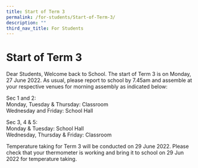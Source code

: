 ```yaml
---
title: Start of Term 3
permalink: /for-students/Start-of-Term-3/
description: ""
third_nav_title: For Students
---
```


Start of Term 3
===============

Dear Students, Welcome back to School. The start of Term 3 is on Monday, 27 June 2022. As usual, please report to school by 7.45am and assemble at your respective venues for morning assembly as indicated below:

  

Sec 1 and 2: <br>Monday, Tuesday & Thursday: Classroom <br> 
Wednesday and Friday: School Hall

  

Sec 3, 4 & 5: <br>
Monday & Tuesday: School Hall <br>
Wednesday, Thursday & Friday: Classroom

  

Temperature taking for Term 3 will be conducted on 29 June 2022. Please check that your thermometer is working and bring it to school on 29 Jun 2022 for temperature taking.